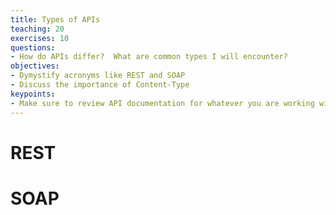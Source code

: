 ```yaml
---
title: Types of APIs
teaching: 20
exercises: 10
questions:
- How do APIs differ?  What are common types I will encounter?
objectives:
- Dymystify acronyms like REST and SOAP
- Discuss the importance of Content-Type
keypoints:
- Make sure to review API documentation for whatever you are working with.
---
```



# REST


# SOAP
